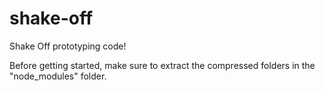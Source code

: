 # shake-off
Shake Off prototyping code!

Before getting started, make sure to extract the compressed folders in the "node_modules" folder.

